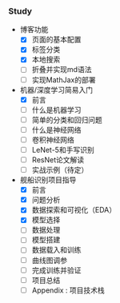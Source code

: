### Study

* 博客功能
  * [x] 页面的基本配置
  * [x] 标签分类 
  * [x] 本地搜索
  * [ ] 折叠并实现md语法
  * [ ] 实现MathJax的部署

* 机器/深度学习简易入门
  * [x] 前言
  * [ ] 什么是机器学习
  * [ ] 简单的分类和回归问题
  * [ ] 什么是神经网络
  * [ ] 卷积神经网络
  * [ ] LeNet-5和手写识别
  * [ ] ResNet论文解读
  * [ ] 实战示例（待定）

* 舰船识别项目指导
  * [x] 前言
  * [x] 问题分析
  * [x] 数据探索和可视化（EDA）
  * [x] 模型选择
  * [ ] 数据处理
  * [ ] 模型搭建
  * [ ] 数据载入和训练
  * [ ] 曲线图调参
  * [ ] 完成训练并验证
  * [ ] 项目总结
  * [ ] Appendix : 项目技术栈